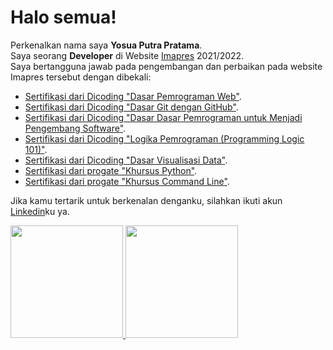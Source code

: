 # Halo semua!

Perkenalkan nama saya **Yosua Putra Pratama**.  
Saya seorang **Developer** di Website [Imapres](https://imapres.wonogirikab.go.id/) 2021/2022.  
Saya bertangguna jawab pada pengembangan dan perbaikan pada website Imapres tersebut dengan dibekali:
- [Sertifikasi dari Dicoding "Dasar Pemrograman Web"](https://www.dicoding.com/certificates/EYX47LDN6XDL).
- [Sertifikasi dari Dicoding "Dasar Git dengan GitHub"](https://www.dicoding.com/certificates/MRZMK7E13PYQ).
- [Sertifikasi dari Dicoding "Dasar Dasar Pemrograman untuk Menjadi Pengembang Software"](https://www.dicoding.com/certificates/2VX327QJVPYQ).
- [Sertifikasi dari Dicoding "Logika Pemrograman (Programming Logic 101)"](https://www.dicoding.com/certificates/07Z6567MMXQR).
- [Sertifikasi dari Dicoding "Dasar Visualisasi Data"](https://www.dicoding.com/certificates/MRZMKOVQ0PYQ).
- [Sertifikasi dari progate "Khursus Python"](https://progate.com/course_certificate/0f8260d1qx0jex).
- [Sertifikasi dari progate "Khursus Command Line"](http://progate.com/course_certificate/09664bfaqw6ya0).  

Jika kamu tertarik untuk berkenalan denganku, silahkan ikuti akun [Linkedin](https://www.linkedin.com/in/yosua-pratama/)ku ya.

<p align="left">
<a href="https://github.com/yosua08">
  <img height="180em" src="https://github-readme-stats-eight-theta.vercel.app/api?username=yosua08&show_icons=true&theme=algolia&include_all_commits=true&count_private=true"/>
  <img height="180em" src="https://github-readme-stats-eight-theta.vercel.app/api/top-langs/?username=yosua08&layout=compact&langs_count=8&theme=algolia"/>
</a>
</p>



<!--
**yosua08/yosua08** is a ✨ _special_ ✨ repository because its `README.md` (this file) appears on your GitHub profile.

Here are some ideas to get you started:

- 🔭 I’m currently working on ...
- 🌱 I’m currently learning ...
- 👯 I’m looking to collaborate on ...
- 🤔 I’m looking for help with ...
- 💬 Ask me about ...
- 📫 How to reach me: ...
- 😄 Pronouns: ...
- ⚡ Fun fact: ...
-->
